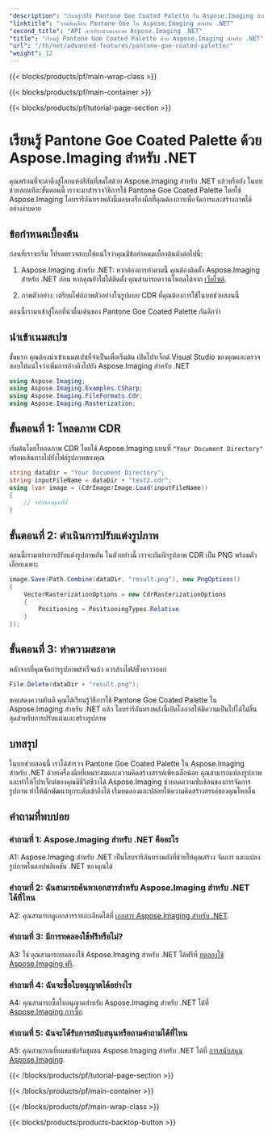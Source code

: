 ```yaml
---
"description": "เรียนรู้วิธีใช้ Pantone Goe Coated Palette ใน Aspose.Imaging สำหรับ .NET สร้าง จัดการ และแปลงรูปภาพได้อย่างง่ายดาย"
"linktitle": "จานสีเคลือบ Pantone Goe ใน Aspose.Imaging สำหรับ .NET"
"second_title": "API การประมวลผลภาพ Aspose.Imaging .NET"
"title": "เรียนรู้ Pantone Goe Coated Palette ด้วย Aspose.Imaging สำหรับ .NET"
"url": "/th/net/advanced-features/pantone-goe-coated-palette/"
"weight": 12
---
```


{{< blocks/products/pf/main-wrap-class >}}

{{< blocks/products/pf/main-container >}}

{{< blocks/products/pf/tutorial-page-section >}}

# เรียนรู้ Pantone Goe Coated Palette ด้วย Aspose.Imaging สำหรับ .NET

คุณพร้อมที่จะดำดิ่งสู่โลกแห่งสีสันที่สดใสด้วย Aspose.Imaging สำหรับ .NET แล้วหรือยัง ในบทช่วยสอนทีละขั้นตอนนี้ เราจะมาสำรวจวิธีการใช้ Pantone Goe Coated Palette โดยใช้ Aspose.Imaging ไลบรารีอันทรงพลังนี้มอบเครื่องมือที่คุณต้องการเพื่อจัดการและสร้างภาพได้อย่างง่ายดาย 

## ข้อกำหนดเบื้องต้น

ก่อนที่เราจะเริ่ม โปรดตรวจสอบให้แน่ใจว่าคุณมีข้อกำหนดเบื้องต้นดังต่อไปนี้:

1. Aspose.Imaging สำหรับ .NET: หากต้องการทำตามนี้ คุณต้องติดตั้ง Aspose.Imaging สำหรับ .NET ก่อน หากคุณยังไม่ได้ติดตั้ง คุณสามารถดาวน์โหลดได้จาก [เว็บไซต์](https://releases-aspose.com/imaging/net/).

2. ภาพตัวอย่าง: เตรียมไฟล์ภาพตัวอย่างในรูปแบบ CDR ที่คุณต้องการใช้ในบทช่วยสอนนี้

ตอนนี้เรามาเข้าสู่โลกที่น่าตื่นเต้นของ Pantone Goe Coated Palette กันดีกว่า

## นำเข้าเนมสเปซ

ขั้นแรก คุณต้องนำเข้าเนมสเปซที่จำเป็นเพื่อเริ่มต้น เปิดโปรเจ็กต์ Visual Studio ของคุณและตรวจสอบให้แน่ใจว่าเพิ่มการอ้างอิงไปยัง Aspose.Imaging สำหรับ .NET

```csharp
using Aspose.Imaging;
using Aspose.Imaging.Examples.CSharp;
using Aspose.Imaging.FileFormats.Cdr;
using Aspose.Imaging.Rasterization;
```

## ขั้นตอนที่ 1: โหลดภาพ CDR

เริ่มต้นโดยโหลดภาพ CDR โดยใช้ Aspose.Imaging แทนที่ `"Your Document Directory"` พร้อมเส้นทางไปยังไฟล์รูปภาพของคุณ

```csharp
string dataDir = "Your Document Directory";
string inputFileName = dataDir + "test2.cdr";
using (var image = (CdrImage)Image.Load(inputFileName))
{
    // รหัสของคุณที่นี่
}
```

## ขั้นตอนที่ 2: ดำเนินการปรับแต่งรูปภาพ

ตอนนี้เรามาทำการปรับแต่งรูปภาพกัน ในตัวอย่างนี้ เราจะบันทึกรูปภาพ CDR เป็น PNG พร้อมตัวเลือกเฉพาะ

```csharp
image.Save(Path.Combine(dataDir, "result.png"), new PngOptions()
{
    VectorRasterizationOptions = new CdrRasterizationOptions
    {
        Positioning = PositioningTypes.Relative
    }
});
```

## ขั้นตอนที่ 3: ทำความสะอาด

หลังจากที่คุณจัดการรูปภาพสำเร็จแล้ว ควรล้างไฟล์ชั่วคราวออก

```csharp
File.Delete(dataDir + "result.png");
```

ขอแสดงความยินดี คุณได้เรียนรู้วิธีการใช้ Pantone Goe Coated Palette ใน Aspose.Imaging สำหรับ .NET แล้ว ไลบรารีอันทรงพลังนี้เปิดโอกาสให้มีความเป็นไปได้ไม่สิ้นสุดสำหรับการปรับแต่งและสร้างรูปภาพ

## บทสรุป

ในบทช่วยสอนนี้ เราได้สำรวจ Pantone Goe Coated Palette ใน Aspose.Imaging สำหรับ .NET ด้วยเครื่องมือที่เหมาะสมและความคิดสร้างสรรค์เพียงเล็กน้อย คุณสามารถแปลงรูปภาพและทำให้โปรเจ็กต์ของคุณมีชีวิตชีวาได้ Aspose.Imaging ช่วยลดความซับซ้อนของการจัดการรูปภาพ ทำให้นักพัฒนาทุกระดับเข้าถึงได้ เริ่มทดลองและปล่อยให้ความคิดสร้างสรรค์ของคุณไหลลื่น

## คำถามที่พบบ่อย

### คำถามที่ 1: Aspose.Imaging สำหรับ .NET คืออะไร

A1: Aspose.Imaging สำหรับ .NET เป็นไลบรารีอันทรงพลังที่ช่วยให้คุณสร้าง จัดการ และแปลงรูปภาพในแอปพลิเคชัน .NET ของคุณได้

### คำถามที่ 2: ฉันสามารถค้นหาเอกสารสำหรับ Aspose.Imaging สำหรับ .NET ได้ที่ไหน

A2: คุณสามารถดูเอกสารรายละเอียดได้ที่ [เอกสาร Aspose.Imaging สำหรับ .NET](https://reference-aspose.com/imaging/net/).

### คำถามที่ 3: มีการทดลองใช้ฟรีหรือไม่?

A3: ใช่ คุณสามารถทดลองใช้ Aspose.Imaging สำหรับ .NET ได้ฟรีที่ [ทดลองใช้ Aspose.Imaging ฟรี](https://releases-aspose.com/).

### คำถามที่ 4: ฉันจะซื้อใบอนุญาตได้อย่างไร

A4: คุณสามารถซื้อใบอนุญาตสำหรับ Aspose.Imaging สำหรับ .NET ได้ที่ [Aspose.Imaging การซื้อ](https://purchase-aspose.com/buy).

### คำถามที่ 5: ฉันจะได้รับการสนับสนุนหรือถามคำถามได้ที่ไหน

A5: คุณสามารถเยี่ยมชมฟอรัมชุมชน Aspose.Imaging สำหรับ .NET ได้ที่ [การสนับสนุน Aspose.Imaging](https://forum-aspose.com/).

{{< /blocks/products/pf/tutorial-page-section >}}

{{< /blocks/products/pf/main-container >}}

{{< /blocks/products/pf/main-wrap-class >}}

{{< blocks/products/products-backtop-button >}}